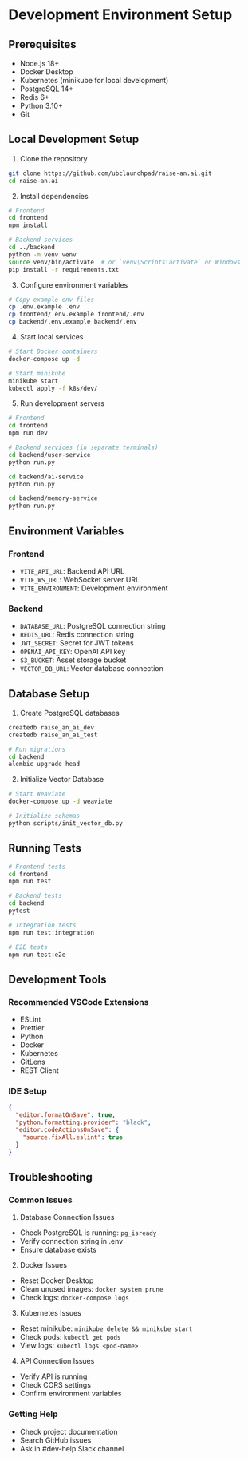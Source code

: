 # Development Environment Setup

## Prerequisites

- Node.js 18+ 
- Docker Desktop
- Kubernetes (minikube for local development)
- PostgreSQL 14+
- Redis 6+
- Python 3.10+
- Git

## Local Development Setup

1. Clone the repository
```bash
git clone https://github.com/ubclaunchpad/raise-an.ai.git
cd raise-an.ai
```

2. Install dependencies
```bash
# Frontend
cd frontend
npm install

# Backend services
cd ../backend
python -m venv venv
source venv/bin/activate  # or `venv\Scripts\activate` on Windows
pip install -r requirements.txt
```

3. Configure environment variables
```bash
# Copy example env files
cp .env.example .env
cp frontend/.env.example frontend/.env
cp backend/.env.example backend/.env
```

4. Start local services
```bash
# Start Docker containers
docker-compose up -d

# Start minikube
minikube start
kubectl apply -f k8s/dev/
```

5. Run development servers
```bash
# Frontend
cd frontend
npm run dev

# Backend services (in separate terminals)
cd backend/user-service
python run.py

cd backend/ai-service
python run.py

cd backend/memory-service
python run.py
```

## Environment Variables

### Frontend
- `VITE_API_URL`: Backend API URL
- `VITE_WS_URL`: WebSocket server URL
- `VITE_ENVIRONMENT`: Development environment

### Backend
- `DATABASE_URL`: PostgreSQL connection string
- `REDIS_URL`: Redis connection string
- `JWT_SECRET`: Secret for JWT tokens
- `OPENAI_API_KEY`: OpenAI API key
- `S3_BUCKET`: Asset storage bucket
- `VECTOR_DB_URL`: Vector database connection

## Database Setup

1. Create PostgreSQL databases
```bash
createdb raise_an_ai_dev
createdb raise_an_ai_test

# Run migrations
cd backend
alembic upgrade head
```

2. Initialize Vector Database
```bash
# Start Weaviate
docker-compose up -d weaviate

# Initialize schemas
python scripts/init_vector_db.py
```

## Running Tests

```bash
# Frontend tests
cd frontend
npm run test

# Backend tests
cd backend
pytest

# Integration tests
npm run test:integration

# E2E tests
npm run test:e2e
```

## Development Tools

### Recommended VSCode Extensions
- ESLint
- Prettier
- Python
- Docker
- Kubernetes
- GitLens
- REST Client

### IDE Setup
```json
{
  "editor.formatOnSave": true,
  "python.formatting.provider": "black",
  "editor.codeActionsOnSave": {
    "source.fixAll.eslint": true
  }
}
```

## Troubleshooting

### Common Issues

1. Database Connection Issues
- Check PostgreSQL is running: `pg_isready`
- Verify connection string in .env
- Ensure database exists

2. Docker Issues
- Reset Docker Desktop
- Clean unused images: `docker system prune`
- Check logs: `docker-compose logs`

3. Kubernetes Issues
- Reset minikube: `minikube delete && minikube start`
- Check pods: `kubectl get pods`
- View logs: `kubectl logs <pod-name>`

4. API Connection Issues
- Verify API is running
- Check CORS settings
- Confirm environment variables

### Getting Help
- Check project documentation
- Search GitHub issues
- Ask in #dev-help Slack channel
